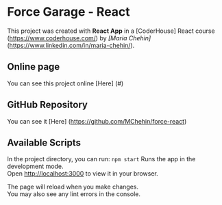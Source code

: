 # Force Garage - React 

This project was created with  **React App** in a [CoderHouse] React course (https://www.coderhouse.com/) by *[Maria Chehin]* (https://www.linkedin.com/in/maria-chehin/).


## Online page
You can see this project online [Here] (#)

## GitHub Repository
You can see it [Here] (https://github.com/MChehin/force-react)

## Available Scripts

In the project directory, you can run:
`npm start`
Runs the app in the development mode.\
Open [http://localhost:3000](http://localhost:3000) to view it in your browser.

The page will reload when you make changes.\
You may also see any lint errors in the console.
